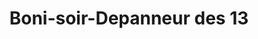 ---
title: "Boni-soir-Depanneur des 13"
url: /potton/boni-soir-depanneur-des-13/
shop: convenience
---